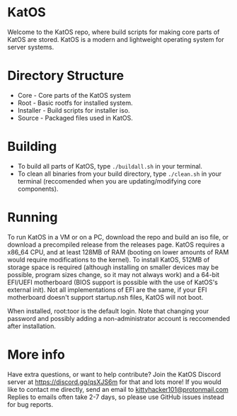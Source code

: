 # KatOS

Welcome to the KatOS repo, where build scripts for making core parts of KatOS are stored.
KatOS is a modern and lightweight operating system for server systems.

# Directory Structure
- Core - Core parts of the KatOS system
- Root - Basic rootfs for installed system.
- Installer - Build scripts for installer iso.
- Source - Packaged files used in KatOS.

# Building
- To build all parts of KatOS, type `./buildall.sh` in your terminal.
- To clean all binaries from your build directory, type `./clean.sh` in your terminal (reccomended when you are updating/modifying core components).

# Running
To run KatOS in a VM or on a PC, download the repo and build an iso file, or download a precompiled release from the releases page.
KatOS requires a x86_64 CPU, and at least 128MB of RAM (booting on lower amounts of RAM would require modifications to the kernel). To install KatOS, 512MB of storage space is required (although installing on smaller devices may be possible, program sizes change, so it may not always work) and a 64-bit EFI/UEFI motherboard (BIOS support is possible with the use of KatOS's external init). Not all implementations of EFI are the same, if your EFI motherboard doesn't support startup.nsh files, KatOS will not boot.

When installed, root:toor is the default login. Note that changing your password and possibly adding a non-administrator account is reccomended after installation.

# More info
Have extra questions, or want to help contribute?
Join the KatOS Discord server at https://discord.gg/qsXJS6m for that and lots more!
If you would like to contact me directly, send an email to kittyhacker101@protonmail.com
Replies to emails often take 2-7 days, so please use GitHub issues instead for bug reports.
